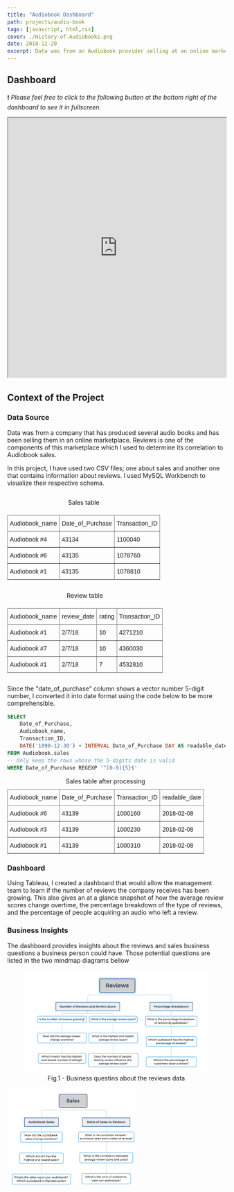 ```yaml
---
title: "Audiobook Dashboard"
path: projects/audio-book
tags: [javascript, html,css]
cover: ./History-of-Audiobooks.png
date: 2018-12-20
excerpt: Data was from an Audiobook provider selling at an online market place. Data is composed of the information on sales and reviews that we'll use to determine its correlation and how average review change overtime.
---
```


<style type="text/css">

.multi_figure {
    display: flex;
    justify-content: space-evenly;
    margin-bottom: .7rem;
}

@media (max-width: 1095px) {
  .multi_figure {
    display: flex;
    margin-bottom: .7rem;
    flex-direction: column;
  }

}

.sales-mindmap {
    background-color: blue;
    width: 300px;
}

.tg {
    border-collapse:collapse;
    border-spacing:0;
}
 .tg td{
    border-color:black;
    border-style:solid;
    border-width:1px;
    font-family:Arial, sans-serif;
    font-size:14px;
     overflow:hidden;
    padding:10px 5px;
    word-break:normal;
}
 .tg th{
    border-color:black;
    border-style:solid;
    border-width:1px;
    font-family:Arial, sans-serif;
    font-size:14px;
     font-weight:normal;
    overflow:hidden;
    padding:10px 5px;
    word-break:normal;
}
 .tg .tg-0pky{
    border-color:inherit;
    text-align:left;
    vertical-align:top
}
</style>

## Dashboard
❗ *Please feel free to click to the following button at the bottom right of the dashboard to see it in fullscreen.*
<iframe src="https://public.tableau.com/views/RateofUKHospitalAdmissionsforMentalHealthDisordersAmongResidentsUnderAge18ProjectHealthViz/11AbouttheData?:language=fr&:display_count=y&mobile=&:toolbar=n&:origin=viz_share_link" allowfullscreen width="100%" height="600"></iframe>

## Context of the Project

### Data Source
Data was from a company that has produced several audio books and has been selling them in an online marketplace. Reviews is one of the components of this marketplace which I used to determine its correlation to Audiobook sales.

In this project, I have used two CSV files; one about sales and another one that contains information about reviews. I used MySQL Workbench to visualize their respective schema.

<div class="multi_figure">
    <table class="tg">
        <caption style="text-align:center">Sales table<caption>
        <thead>
        <tr>
            <th class="tg-0pky">Audiobook_name</th>
            <th class="tg-0pky">Date_of_Purchase</th>
            <th class="tg-0pky">Transaction_ID</th>
        </tr>
        </thead>
        <tbody>
        <tr>
            <td class="tg-0pky">Audiobook #4</td>
            <td class="tg-0pky">43134</td>
            <td class="tg-0pky">1100040</td>
        </tr>
        <tr>
            <td class="tg-0pky">Audiobook #6</td>
            <td class="tg-0pky">43135</td>
            <td class="tg-0pky">1078760</td>
        </tr>
        <tr>
            <td class="tg-0pky">Audiobook #1</td>
            <td class="tg-0pky">43135</td>
            <td class="tg-0pky">1078810</td>
        </tr>
        </tbody>
    </table>
    <table class="tg">
        <caption style="text-align:center">Review table<caption>
        <thead>
        <tr>
            <th class="tg-0pky">Audiobook_name</th>
            <th class="tg-0pky">review_date</th>
            <th class="tg-0pky">rating</th>
            <th class="tg-0pky">Transaction_ID</th>
        </tr>
        </thead>
        <tbody>
        <tr>
            <td class="tg-0pky">Audiobook #1</td>
            <td class="tg-0pky">2/7/18</td>
            <td class="tg-0pky">10</td>
            <td class="tg-0pky">4271210</td>
        </tr>
        <tr>
            <td class="tg-0pky">Audiobook #7</td>
            <td class="tg-0pky">2/7/18</td>
            <td class="tg-0pky">10</td>
            <td class="tg-0pky">4360030</td>
        </tr>
        <tr>
            <td class="tg-0pky">Audiobook #1</td>
            <td class="tg-0pky">2/7/18</td>
            <td class="tg-0pky">7</td>
            <td class="tg-0pky">4532810</td>
        </tr>
        </tbody>
    </table>
</div>

Since the "date_of_purchase" column shows a vector number 5-digit number, I converted it into date format using the code below to be more comprehensible. 

``` sql
SELECT 
    Date_of_Purchase, 
    Audiobook_name, 
    Transaction_ID,
    DATE('1899-12-30') + INTERVAL Date_of_Purchase DAY AS readable_date
FROM Audiobook.sales
-- Only keep the rows whose the 5-digits date is valid
WHERE Date_of_Purchase REGEXP '^[0-9]{5}$'
```

<table class="tg" style="margin-left: auto; margin-right: auto;">
    <caption style="text-align:center">Sales table after processing</caption>
    <thead>
    <tr>
        <th class="tg-0pky">Audiobook_name</th>
        <th class="tg-0pky">Date_of_Purchase</th>
        <th class="tg-0pky">Transaction_ID</th>
        <th class="tg-0pky">readable_date</th>
    </tr>
    </thead>
    <tbody>
    <tr>
        <td class="tg-0pky">Audiobook #6</td>
        <td class="tg-0pky">43139</td>
        <td class="tg-0pky">1000160</td>
        <td class="tg-0pky">2018-02-08</td>
    </tr>
    <tr>
        <td class="tg-0pky">Audiobook #3</td>
        <td class="tg-0pky">43139</td>
        <td class="tg-0pky">1000230</td>
        <td class="tg-0pky">2018-02-08</td>
    </tr>
    <tr>
        <td class="tg-0pky">Audiobook #1</td>
        <td class="tg-0pky">43139</td>
        <td class="tg-0pky">1000310</td>
        <td class="tg-0pky">2018-02-08</td>
    </tr>
    </tbody>
</table>


### Dashboard
Using Tableau, I created a dashboard that would allow the management team to learn if the number of reviews the company receives has been growing.  This also gives an at a glance snapshot of how the average review scores change overtime, the percentage breakdown of the type of reviews, and the percentage of people acquiring an audio who left a review.

### Business Insights
The dashboard provides insights about the reviews and sales business questions a business person could have.
Those potential questions are listed in the two mindmap diagrams bellow

<figure>
    <img src="Reviews_mindmap.png" />
    <figcaption style="text-align: center;">Fig.1 - Business questins about the reviews data</figcaption>
</figure>


<!-- <figure> -->
<img class="sales-mindmap" width=300 src="Purchase_mindmap.png" />
    <!-- <figcaption style="text-align: center;">Fig.1 - Business questins about the sales data</figcaption>
</figure> -->
